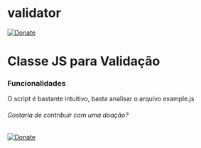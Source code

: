 # validator


[![Donate](https://img.shields.io/badge/Donate-PayPal-green.svg)](https://www.paypal.com/donate?hosted_button_id=STNMXFKN46BML)

# Classe JS para Validação

### Funcionalidades
  O script é bastante intuitivo, basta analisar o arquivo example.js
  
###### Gostaria de contribuir com uma doação?
[![Donate](https://img.shields.io/badge/Donate-PayPal-green.svg)](https://www.paypal.com/donate?hosted_button_id=STNMXFKN46BML)
